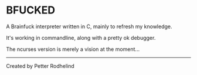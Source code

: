 # BFUCKED

A Brainfuck interpreter written in C, mainly to refresh my knowledge.

It's working in commandline, along with a pretty ok debugger.

The ncurses version is merely a vision at the moment...

---

Created by Petter Rodhelind
